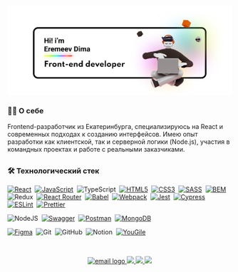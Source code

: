 [![Header](https://github.com/fulprimitiv/fulprimitiv/blob/main/info.png)]()

### 👨‍💻 О себе 
Frontend-разработчик из Екатеринбурга, специализируюсь на React и современных подходах к созданию интерфейсов.
Имею опыт разработки как клиентской, так и серверной логики (Node.js), участия в командных проектах и работе с реальными заказчиками.

##

### 🛠 Технологический стек 
[![React](https://img.shields.io/badge/-React-61DAFB?logo=react&logoColor=white&style=for-the-badge)](https://reactjs.org/)&nbsp;
[![JavaScript](https://img.shields.io/badge/javascript-%23323330.svg?style=for-the-badge&logo=javascript&logoColor=%23F7DF1E)](https://developer.mozilla.org/en-US/docs/Web/JavaScript)&nbsp;
![TypeScript](https://img.shields.io/badge/typescript-%23007ACC.svg?style=for-the-badge&logo=typescript&logoColor=white)&nbsp;
[![HTML5](https://img.shields.io/badge/html5-%23E34F26.svg?style=for-the-badge&logo=html5&logoColor=white)](https://developer.mozilla.org/en-US/docs/Web/HTML)&nbsp;
[![CSS3](https://img.shields.io/badge/css3-%231572B6.svg?style=for-the-badge&logo=css3&logoColor=white)](https://developer.mozilla.org/en-US/docs/Web/CSS)&nbsp;
[![SASS](https://img.shields.io/badge/SASS-%23C69D73.svg?style=for-the-badge&logo=sass&logoColor=white)](https://sass-lang.com/)&nbsp;
[![BEM](https://img.shields.io/badge/BEM-000000?style=for-the-badge&logo=bem&logoColor=white)](https://en.bem.info/)&nbsp;
![Redux](https://img.shields.io/badge/redux-%23593d88.svg?style=for-the-badge&logo=redux&logoColor=white)&nbsp;
[![React Router](https://img.shields.io/badge/React_Router-CA4245?style=for-the-badge&logo=react-router&logoColor=white)](https://reactrouter.com/)&nbsp;
[![Babel](https://img.shields.io/badge/Babel-%23F9DC3E.svg?style=for-the-badge&logo=babel&logoColor=black)](https://babeljs.io/)&nbsp;
[![Webpack](https://img.shields.io/badge/Webpack-%238DD6F9.svg?style=for-the-badge&logo=webpack&logoColor=black)](https://webpack.js.org/)&nbsp;
[![Jest](https://img.shields.io/badge/-Jest-%23C21325?style=for-the-badge&logo=jest&logoColor=white)](https://jestjs.io/)&nbsp;
[![Cypress](https://img.shields.io/badge/-Cypress-%23E5E5E5?style=for-the-badge&logo=cypress&logoColor=058a5e)](https://www.cypress.io/)&nbsp;
[![ESLint](https://img.shields.io/badge/ESLint-4B3263?style=for-the-badge&logo=eslint&logoColor=white)](https://eslint.org/)&nbsp;
[![Prettier](https://img.shields.io/badge/Prettier-F7B93E?style=for-the-badge&logo=prettier&logoColor=black)](https://prettier.io/)&nbsp;

![NodeJS](https://img.shields.io/badge/node.js-6DA55F?style=for-the-badge&logo=node.js&logoColor=white)&nbsp;
[![Swagger](https://img.shields.io/badge/-Swagger-%23Clojure?style=for-the-badge&logo=swagger&logoColor=white)](https://swagger.io/)&nbsp;
[![Postman](https://img.shields.io/badge/Postman-FF6C37?style=for-the-badge&logo=postman&logoColor=white)](https://www.postman.com/)&nbsp;
[![MongoDB](https://img.shields.io/badge/MongoDB-%234ea94b.svg?style=for-the-badge&logo=mongodb&logoColor=white)](https://www.mongodb.com/)&nbsp;

[![Figma](https://img.shields.io/badge/figma-%23F24E1E.svg?style=for-the-badge&logo=figma&logoColor=white)](https://www.figma.com/)&nbsp;
![Git](https://img.shields.io/badge/git-%23F05033.svg?style=for-the-badge&logo=git&logoColor=white)&nbsp;
![GitHub](https://img.shields.io/badge/github-%23121011.svg?style=for-the-badge&logo=github&logoColor=white)&nbsp;
![Notion](https://img.shields.io/badge/Notion-%23000000.svg?style=for-the-badge&logo=notion&logoColor=white)&nbsp;
[![YouGile](https://img.shields.io/badge/YouGile-1E90FF?style=for-the-badge&logoColor=white)](https://yougile.com/)&nbsp;

## 
<br>
<div align="center">
  <a href="mailto:eremeevdima51@gmail.com" target="_blank">
    <img src="https://img.shields.io/static/v1?message=Email&logo=gmail&label=&color=D14836&logoColor=white&style=for-the-badge" height="30" alt="email logo" />
  </a>
  <a href="https://t.me/fulprimitiv" target="_blank">
    <img src="https://img.shields.io/static/v1?message=Telegram&logo=telegram&label=&color=2CA5E0&logoColor=white&labelColor=&style=for-the-badge" height="30" />
  </a>
  <a href="https://vk.com/fulprimitiv" target="_blank">
    <img src="https://img.shields.io/static/v1?message=VK&logo=vk&label=&color=0077FF&logoColor=white&style=for-the-badge" height="30" />
  </a>
  <img src="https://komarev.com/ghpvc/?username=fulprimitiv&style=for-the-badge&color=blue" height="30" />
</div>

